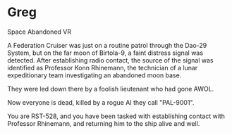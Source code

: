 # Greg
Space Abandoned VR

A Federation Cruiser was just on a routine patrol through the Dao-29 System, but on the far moon of Birtola-9, a faint distress signal was detected. After establishing radio contact, the source of the signal was identified as Professor Konn Rhinemann, the technician of a lunar expeditionary team investigating an abandoned moon base.

They were led down there by a foolish lieutenant who had gone AWOL.

Now everyone is dead, killed by a rogue AI they call "PAL-9001".

You are RST-528, and you have been tasked with establishing contact with Professor Rhinemann, and returning him to the ship alive and well.
